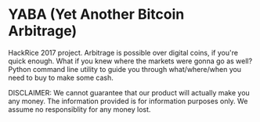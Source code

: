 # YABA (Yet Another Bitcoin Arbitrage)

HackRice 2017 project. Arbitrage is possible over digital coins, if you're quick enough. What if you knew where the markets were gonna go as well? Python command line utility to guide you through what/where/when you need to buy to make some cash.

DISCLAIMER: We cannot guarantee that our product will actually make you any money. The information provided is for information purposes only. We assume no responsiblity for any money lost.
